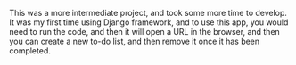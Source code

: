 This was a more intermediate project, and took some more time to develop. It was my first time using Django framework, and to use this app, you would need to run the code, and then it will open a URL in the browser, and then you can create a new to-do list, and then remove it once it has been completed.
